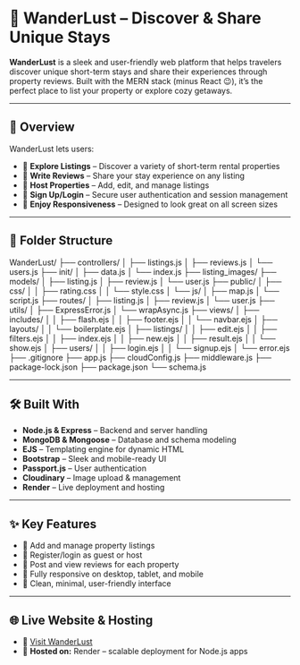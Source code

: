# 🧭 WanderLust – Discover & Share Unique Stays

**WanderLust** is a sleek and user-friendly web platform that helps travelers discover unique short-term stays and share their experiences through property reviews. Built with the MERN stack (minus React 😉), it’s the perfect place to list your property or explore cozy getaways.

---

## 📖 Overview

WanderLust lets users:

- 🏡 **Explore Listings** – Discover a variety of short-term rental properties  
- 📝 **Write Reviews** – Share your stay experience on any listing  
- 👤 **Host Properties** – Add, edit, and manage listings 
- 🔐 **Sign Up/Login** – Secure user authentication and session management  
- 📱 **Enjoy Responsiveness** – Designed to look great on all screen sizes

---

## 📂 Folder Structure

WanderLust/
├── controllers/
│   ├── listings.js
│   ├── reviews.js
│   └── users.js
├── init/
│   ├── data.js
│   └── index.js
├── listing_images/
├── models/
│   ├── listing.js
│   ├── review.js
│   └── user.js
├── public/
│   ├── css/
│   │   ├── rating.css
│   │   └── style.css
│   └── js/
│       ├── map.js
│       └── script.js
├── routes/
│   ├── listing.js
│   ├── review.js
│   └── user.js
├── utils/
│   ├── ExpressError.js
│   └── wrapAsync.js
├── views/
│   ├── includes/
│   │   ├── flash.ejs
│   │   ├── footer.ejs
│   │   └── navbar.ejs
│   ├── layouts/
│   │   └── boilerplate.ejs
│   ├── listings/
│   │   ├── edit.ejs
│   │   ├── filters.ejs
│   │   ├── index.ejs
│   │   ├── new.ejs
│   │   ├── result.ejs
│   │   └── show.ejs
│   ├── users/
│   │   ├── login.ejs
│   │   └── signup.ejs
│   └── error.ejs
├── .gitignore
├── app.js
├── cloudConfig.js
├── middleware.js
├── package-lock.json
├── package.json
└── schema.js

---

## 🛠️ Built With

- **Node.js & Express** – Backend and server handling  
- **MongoDB & Mongoose** – Database and schema modeling  
- **EJS** – Templating engine for dynamic HTML  
- **Bootstrap** – Sleek and mobile-ready UI  
- **Passport.js** – User authentication  
- **Cloudinary** – Image upload & management  
- **Render** – Live deployment and hosting

---

## ✨ Key Features

- 📸 Add and manage property listings  
- 👥 Register/login as guest or host  
- 💬 Post and view reviews for each property  
- 📱 Fully responsive on desktop, tablet, and mobile  
- 🧼 Clean, minimal, user-friendly interface

---

## 🌐 Live Website & Hosting

- 🔗 [Visit WanderLust](https://wanderlust-qgxn.onrender.com/listings)  
- 🚀 **Hosted on:** Render – scalable deployment for Node.js apps
